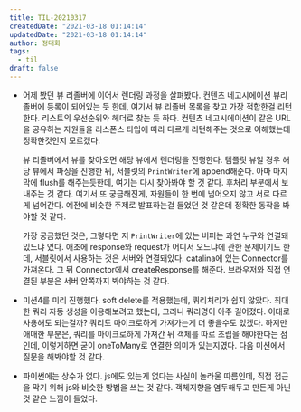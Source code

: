 ```yaml
---
title: TIL-20210317
createdDate: "2021-03-18 01:14:14"
updatedDate: "2021-03-18 01:14:14"
author: 정대화
tags:
  - til
draft: false
---
```


- 어제 봤던 뷰 리졸버에 이어서 렌더링 과정을 살펴봤다. 컨텐츠 네고시에이션 뷰리졸버에 등록이 되어있는 듯 한데, 여기서 뷰 리졸버 목록을 찾고 가장 적합한걸 리턴한다. 리스트의 우선순위와 헤더로 찾는 듯 하다. 컨텐츠 네고시에이션이 같은 URL을 공유하는 자원들을 리스폰스 타입에 따라 다르게 리턴해주는 것으로 이해했는데 정확한것인지 모르겠다.

  뷰 리졸버에서 뷰를 찾아오면 해당 뷰에서 렌더링을 진행한다. 템플릿 뷰일 경우 해당 뷰에서 파싱을 진행한 뒤, 서블릿의 `PrintWriter`에 append해준다. 아마 마지막에 flush를 해주는듯한데, 여기는 다시 찾아봐야 할 것 같다. 후처리 부분에서 보내주는 것 같다. 여기서 또 궁금해진게, 자원들이 한 번에 넘어오지 않고 서로 다르게 넘어간다. 예전에 비슷한 주제로 발표하는걸 들었던 것 같은데 정확한 동작을 봐야할 것 같다.

  가장 궁금했던 것은, 그렇다면 저 `PrintWriter`에 있는 버퍼는 과연 누구와 연결돼있느냐 였다. 애초에 response와 request가 어디서 오느냐에 관한 문제이기도 한데, 서블릿에서 사용하는 것은 서버와 연결돼있다. catalina에 있는 Connector를 가져온다. 그 뒤 Connector에서 createResponse를 해준다. 브라우저와 직접 연결된 부분은 서버 안쪽까지 봐야하는 것 같다.

- 미션4를 미리 진행했다. soft delete를 적용했는데, 쿼리처리가 쉽지 않았다. 최대한 쿼리 자동 생성을 이용해보려고 했는데, 그러니 쿼리명이 아주 길어졌다. 이대로 사용해도 되는걸까? 쿼리도 마이크로하게 가져가는게 더 좋을수도 있겠다. 하지만 애매한 부분은, 쿼리를 마이크로하게 가져간 뒤 객체를 따로 조립을 해야한다는 점인데, 이렇게하면 굳이 oneToMany로 연결한 의미가 있는지였다. 다음 미션에서 질문을 해봐야할 것 같다.

- 파이썬에는 상수가 없다. js에도 있는게 없다는 사실이 놀라울 따름인데, 직접 접근을 막기 위해 js와 비슷한 방법을 쓰는 것 같다. 객체지향을 염두해두고 만든게 아닌 것 같은 느낌이 들었다.
